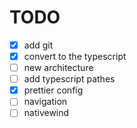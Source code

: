 # TODO

- [x] add git
- [x] convert to the typescript
- [ ] new architecture
- [ ] add typescript pathes
- [x] prettier config
- [ ] navigation
- [ ] nativewind 
